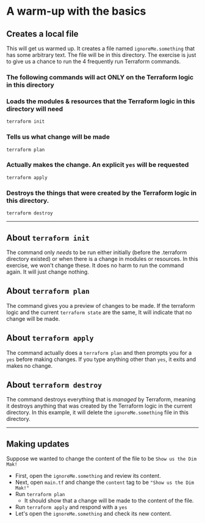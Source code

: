 # A warm-up with the basics

## Creates a local file

This will get us warmed up. It creates a file named `ignoreMe.something` that has some arbitrary text.
The file will be in this directory. The exercise is just to give us a chance to run the 4 frequently run
Terraform commands.

### The following commands will act ONLY on the Terraform logic in this directory

### Loads the modules & resources that the Terraform logic in this directory will need
`terraform init`

### Tells us what change will be made
`terraform plan`

### Actually makes the change. An explicit `yes` will be requested
`terraform apply`

### Destroys the things that were created by the Terraform logic in this directory.
`terraform destroy`

---

## About `terraform init`
The command only *needs* to be run either initially (before the .terraform directory existed) 
or when there is a change in modules or resources. In this exercise, we won't change these.
It does no harm to run the command again. It will just change nothing.

## About `terraform plan`
The command gives you a preview of changes to be made. If the terraform logic and the 
current `terraform state` are the same, It will indicate that no change will be made.

## About `terraform apply`
The command actually does a `terraform plan` and then prompts you for a `yes` before making changes.
If you type anything other than `yes`, it exits and makes no change.

## About `terraform destroy`
The command destroys everything that is *managed* by Terraform, meaning it destroys anything
that was created by the Terraform logic in the current directory. In this example, it will
delete the `ignoreMe.something` file in this directory.

---

## Making updates
Suppose we wanted to change the content of the file to be `Show us the Dim Mak!`

- First, open the `ignoreMe.something` and review its content.
- Next, open `main.tf` and change the `content` tag to be `"Show us the Dim Mak!"`
- Run `terraform plan`
    - It should show that a change will be made to the content of the file.
- Run `terraform apply` and respond with a `yes`
- Let's open the `ignoreMe.something` and check its new content.
